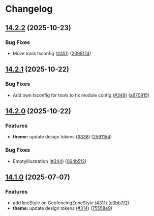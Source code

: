 # Changelog

## [14.2.2](https://github.com/AtB-AS/design-system/compare/theme@v14.2.1...theme@v14.2.2) (2025-10-23)


### Bug Fixes

* Move tools tsconfig ([#351](https://github.com/AtB-AS/design-system/issues/351)) ([2098f74](https://github.com/AtB-AS/design-system/commit/2098f742f43c2918bf6c52ba476d5363b74bc251))

## [14.2.1](https://github.com/AtB-AS/design-system/compare/theme@v14.2.0...theme@v14.2.1) (2025-10-22)


### Bug Fixes

* Add own tsconfig for tools to fix module config ([#348](https://github.com/AtB-AS/design-system/issues/348)) ([a670915](https://github.com/AtB-AS/design-system/commit/a67091591c4e7863fa133722e6cdc7d693249503))

## [14.2.0](https://github.com/AtB-AS/design-system/compare/theme@v14.1.0...theme@v14.2.0) (2025-10-22)


### Features

* **theme:** update design tokens ([#338](https://github.com/AtB-AS/design-system/issues/338)) ([2591154](https://github.com/AtB-AS/design-system/commit/2591154bb4faba716fb94913622ce3e12d83e056))


### Bug Fixes

* EmptyIllustration ([#344](https://github.com/AtB-AS/design-system/issues/344)) ([064b5f2](https://github.com/AtB-AS/design-system/commit/064b5f2550ac952637c847d582027fb212021c6b))

## [14.1.0](https://github.com/AtB-AS/design-system/compare/theme@v14.0.1...theme@v14.1.0) (2025-07-07)


### Features

* add lineStyle on GeofencingZoneStyle ([#311](https://github.com/AtB-AS/design-system/issues/311)) ([e0bb7f2](https://github.com/AtB-AS/design-system/commit/e0bb7f27339f0badcaabf13bc7ff1d828028d65c))
* **theme:** update design tokens ([#314](https://github.com/AtB-AS/design-system/issues/314)) ([75558e9](https://github.com/AtB-AS/design-system/commit/75558e94fad80d6614cf4ddf75f6e3f58283a759))
